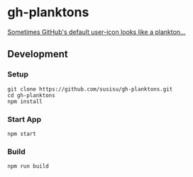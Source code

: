 # gh-planktons
[Sometimes GitHub's default user-icon looks like a plankton...](https://susisu.github.io/gh-planktons)

## Development
### Setup
``` shell
git clone https://github.com/susisu/gh-planktons.git
cd gh-planktons
npm install
```

### Start App
``` shell
npm start
```

### Build
``` shell
npm run build
```

